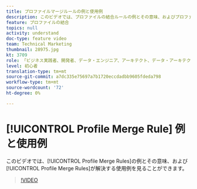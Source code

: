```yaml
---
title: プロファイルマージルールの例と使用例
description: このビデオでは、プロファイルの結合ルールの例とその意味、およびプロファイルの結合ルールが解決する使用例を確認します。
feature: プロファイルの結合
topics: null
activity: understand
doc-type: feature video
team: Technical Marketing
thumbnail: 28975.jpg
kt: 3709
role: 「ビジネス実践者、開発者、データ・エンジニア、アーキテクト、データ・アーキテクト、管理者、リーダー」
level: 初心者
translation-type: tm+mt
source-git-commit: a7dc335e75697a7b1720eccdadbb9605fdeda798
workflow-type: tm+mt
source-wordcount: '72'
ht-degree: 0%

---
```



# [!UICONTROL Profile Merge Rule] 例と使用例

このビデオでは、[!UICONTROL Profile Merge Rules]の例とその意味、および[!UICONTROL Profile Merge Rules]が解決する使用例を見ることができます。

>[!VIDEO](https://video.tv.adobe.com/v/28975/?quality=12)
